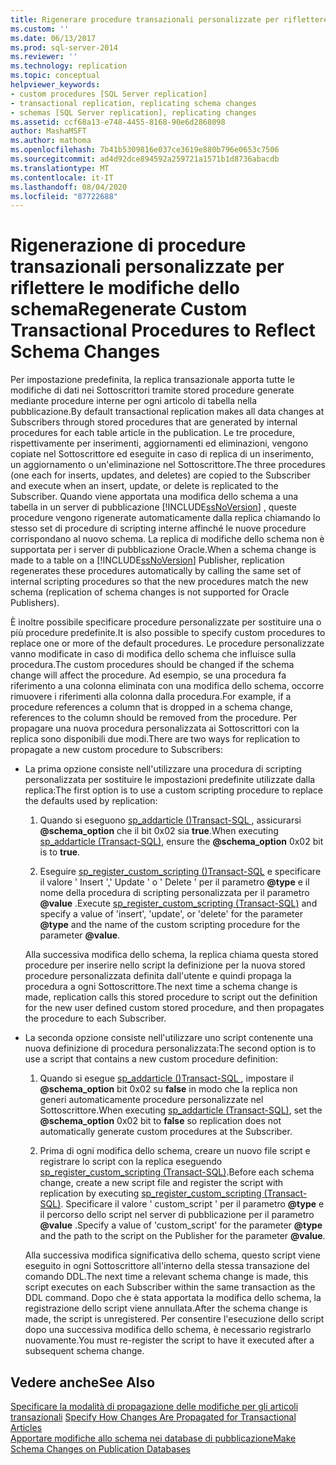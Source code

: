 ```yaml
---
title: Rigenerare procedure transazionali personalizzate per riflettere le modifiche dello schema | Microsoft Docs
ms.custom: ''
ms.date: 06/13/2017
ms.prod: sql-server-2014
ms.reviewer: ''
ms.technology: replication
ms.topic: conceptual
helpviewer_keywords:
- custom procedures [SQL Server replication]
- transactional replication, replicating schema changes
- schemas [SQL Server replication], replicating changes
ms.assetid: ccf68a13-e748-4455-8168-90e6d2868098
author: MashaMSFT
ms.author: mathoma
ms.openlocfilehash: 7b41b5309816e037ce3619e880b796e0653c7506
ms.sourcegitcommit: ad4d92dce894592a259721a1571b1d8736abacdb
ms.translationtype: MT
ms.contentlocale: it-IT
ms.lasthandoff: 08/04/2020
ms.locfileid: "87722688"
---
```

# <a name="regenerate-custom-transactional-procedures-to-reflect-schema-changes"></a><span data-ttu-id="5528e-102">Rigenerazione di procedure transazionali personalizzate per riflettere le modifiche dello schema</span><span class="sxs-lookup"><span data-stu-id="5528e-102">Regenerate Custom Transactional Procedures to Reflect Schema Changes</span></span>
  <span data-ttu-id="5528e-103">Per impostazione predefinita, la replica transazionale apporta tutte le modifiche di dati nei Sottoscrittori tramite stored procedure generate mediante procedure interne per ogni articolo di tabella nella pubblicazione.</span><span class="sxs-lookup"><span data-stu-id="5528e-103">By default transactional replication makes all data changes at Subscribers through stored procedures that are generated by internal procedures for each table article in the publication.</span></span> <span data-ttu-id="5528e-104">Le tre procedure, rispettivamente per inserimenti, aggiornamenti ed eliminazioni, vengono copiate nel Sottoscrittore ed eseguite in caso di replica di un inserimento, un aggiornamento o un'eliminazione nel Sottoscrittore.</span><span class="sxs-lookup"><span data-stu-id="5528e-104">The three procedures (one each for inserts, updates, and deletes) are copied to the Subscriber and execute when an insert, update, or delete is replicated to the Subscriber.</span></span> <span data-ttu-id="5528e-105">Quando viene apportata una modifica dello schema a una tabella in un server di pubblicazione [!INCLUDE[ssNoVersion](../../../includes/ssnoversion-md.md)] , queste procedure vengono rigenerate automaticamente dalla replica chiamando lo stesso set di procedure di scripting interne affinché le nuove procedure corrispondano al nuovo schema. La replica di modifiche dello schema non è supportata per i server di pubblicazione Oracle.</span><span class="sxs-lookup"><span data-stu-id="5528e-105">When a schema change is made to a table on a [!INCLUDE[ssNoVersion](../../../includes/ssnoversion-md.md)] Publisher, replication regenerates these procedures automatically by calling the same set of internal scripting procedures so that the new procedures match the new schema (replication of schema changes is not supported for Oracle Publishers).</span></span>  
  
 <span data-ttu-id="5528e-106">È inoltre possibile specificare procedure personalizzate per sostituire una o più procedure predefinite.</span><span class="sxs-lookup"><span data-stu-id="5528e-106">It is also possible to specify custom procedures to replace one or more of the default procedures.</span></span> <span data-ttu-id="5528e-107">Le procedure personalizzate vanno modificate in caso di modifica dello schema che influisce sulla procedura.</span><span class="sxs-lookup"><span data-stu-id="5528e-107">The custom procedures should be changed if the schema change will affect the procedure.</span></span> <span data-ttu-id="5528e-108">Ad esempio, se una procedura fa riferimento a una colonna eliminata con una modifica dello schema, occorre rimuovere i riferimenti alla colonna dalla procedura.</span><span class="sxs-lookup"><span data-stu-id="5528e-108">For example, if a procedure references a column that is dropped in a schema change, references to the column should be removed from the procedure.</span></span> <span data-ttu-id="5528e-109">Per propagare una nuova procedura personalizzata ai Sottoscrittori con la replica sono disponibili due modi.</span><span class="sxs-lookup"><span data-stu-id="5528e-109">There are two ways for replication to propagate a new custom procedure to Subscribers:</span></span>  
  
-   <span data-ttu-id="5528e-110">La prima opzione consiste nell'utilizzare una procedura di scripting personalizzata per sostituire le impostazioni predefinite utilizzate dalla replica:</span><span class="sxs-lookup"><span data-stu-id="5528e-110">The first option is to use a custom scripting procedure to replace the defaults used by replication:</span></span>  
  
    1.  <span data-ttu-id="5528e-111">Quando si eseguono [sp_addarticle &#40;&#41;Transact-SQL ](/sql/relational-databases/system-stored-procedures/sp-addarticle-transact-sql), assicurarsi **@schema_option** che il bit 0x02 sia **true**.</span><span class="sxs-lookup"><span data-stu-id="5528e-111">When executing [sp_addarticle &#40;Transact-SQL&#41;](/sql/relational-databases/system-stored-procedures/sp-addarticle-transact-sql), ensure the **@schema_option** 0x02 bit is to **true**.</span></span>  
  
    2.  <span data-ttu-id="5528e-112">Eseguire [sp_register_custom_scripting &#40;&#41;Transact-SQL](/sql/relational-databases/system-stored-procedures/sp-register-custom-scripting-transact-sql) e specificare il valore ' Insert ',' Update ' o ' Delete ' per il parametro **@type** e il nome della procedura di scripting personalizzata per il parametro **@value** .</span><span class="sxs-lookup"><span data-stu-id="5528e-112">Execute [sp_register_custom_scripting &#40;Transact-SQL&#41;](/sql/relational-databases/system-stored-procedures/sp-register-custom-scripting-transact-sql) and specify a value of 'insert', 'update', or 'delete' for the parameter **@type** and the name of the custom scripting procedure for the parameter **@value**.</span></span>  
  
     <span data-ttu-id="5528e-113">Alla successiva modifica dello schema, la replica chiama questa stored procedure per inserire nello script la definizione per la nuova stored procedure personalizzata definita dall'utente e quindi propaga la procedura a ogni Sottoscrittore.</span><span class="sxs-lookup"><span data-stu-id="5528e-113">The next time a schema change is made, replication calls this stored procedure to script out the definition for the new user defined custom stored procedure, and then propagates the procedure to each Subscriber.</span></span>  
  
-   <span data-ttu-id="5528e-114">La seconda opzione consiste nell'utilizzare uno script contenente una nuova definizione di procedura personalizzata:</span><span class="sxs-lookup"><span data-stu-id="5528e-114">The second option is to use a script that contains a new custom procedure definition:</span></span>  
  
    1.  <span data-ttu-id="5528e-115">Quando si esegue [sp_addarticle &#40;&#41;Transact-SQL ](/sql/relational-databases/system-stored-procedures/sp-addarticle-transact-sql), impostare il **@schema_option** bit 0x02 su **false** in modo che la replica non generi automaticamente procedure personalizzate nel Sottoscrittore.</span><span class="sxs-lookup"><span data-stu-id="5528e-115">When executing [sp_addarticle &#40;Transact-SQL&#41;](/sql/relational-databases/system-stored-procedures/sp-addarticle-transact-sql), set the **@schema_option** 0x02 bit to **false** so replication does not automatically generate custom procedures at the Subscriber.</span></span>  
  
    2.  <span data-ttu-id="5528e-116">Prima di ogni modifica dello schema, creare un nuovo file script e registrare lo script con la replica eseguendo [sp_register_custom_scripting &#40;Transact-SQL&#41;](/sql/relational-databases/system-stored-procedures/sp-register-custom-scripting-transact-sql).</span><span class="sxs-lookup"><span data-stu-id="5528e-116">Before each schema change, create a new script file and register the script with replication by executing [sp_register_custom_scripting &#40;Transact-SQL&#41;](/sql/relational-databases/system-stored-procedures/sp-register-custom-scripting-transact-sql).</span></span> <span data-ttu-id="5528e-117">Specificare il valore ' custom_script ' per il parametro **@type** e il percorso dello script nel server di pubblicazione per il parametro **@value** .</span><span class="sxs-lookup"><span data-stu-id="5528e-117">Specify a value of 'custom_script' for the parameter **@type** and the path to the script on the Publisher for the parameter **@value**.</span></span>  
  
     <span data-ttu-id="5528e-118">Alla successiva modifica significativa dello schema, questo script viene eseguito in ogni Sottoscrittore all'interno della stessa transazione del comando DDL.</span><span class="sxs-lookup"><span data-stu-id="5528e-118">The next time a relevant schema change is made, this script executes on each Subscriber within the same transaction as the DDL command.</span></span> <span data-ttu-id="5528e-119">Dopo che è stata apportata la modifica dello schema, la registrazione dello script viene annullata.</span><span class="sxs-lookup"><span data-stu-id="5528e-119">After the schema change is made, the script is unregistered.</span></span> <span data-ttu-id="5528e-120">Per consentire l'esecuzione dello script dopo una successiva modifica dello schema, è necessario registrarlo nuovamente.</span><span class="sxs-lookup"><span data-stu-id="5528e-120">You must re-register the script to have it executed after a subsequent schema change.</span></span>  
  
## <a name="see-also"></a><span data-ttu-id="5528e-121">Vedere anche</span><span class="sxs-lookup"><span data-stu-id="5528e-121">See Also</span></span>  
 <span data-ttu-id="5528e-122">[Specificare la modalità di propagazione delle modifiche per gli articoli transazionali](transactional-articles-specify-how-changes-are-propagated.md) </span><span class="sxs-lookup"><span data-stu-id="5528e-122">[Specify How Changes Are Propagated for Transactional Articles](transactional-articles-specify-how-changes-are-propagated.md) </span></span>  
 [<span data-ttu-id="5528e-123">Apportare modifiche allo schema nei database di pubblicazione</span><span class="sxs-lookup"><span data-stu-id="5528e-123">Make Schema Changes on Publication Databases</span></span>](../publish/make-schema-changes-on-publication-databases.md)  
  
  
